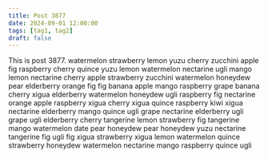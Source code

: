 ```yaml
---
title: Post 3877
date: 2024-09-01 12:00:00
tags: [tag1, tag2]
draft: false
---
```

This is post 3877.
watermelon
strawberry
lemon
yuzu
cherry
zucchini
apple
fig
raspberry
cherry
quince
yuzu
lemon
watermelon
nectarine
ugli
mango
lemon
nectarine
cherry
apple
strawberry
zucchini
watermelon
honeydew
pear
elderberry
orange
fig
fig
banana
apple
mango
raspberry
grape
banana
cherry
xigua
elderberry
watermelon
honeydew
ugli
raspberry
fig
nectarine
orange
apple
raspberry
xigua
cherry
xigua
quince
raspberry
kiwi
xigua
nectarine
elderberry
mango
quince
ugli
grape
nectarine
elderberry
ugli
grape
ugli
elderberry
cherry
tangerine
lemon
strawberry
fig
tangerine
mango
watermelon
date
pear
honeydew
pear
honeydew
yuzu
nectarine
tangerine
fig
ugli
fig
xigua
strawberry
xigua
lemon
watermelon
quince
strawberry
honeydew
watermelon
nectarine
mango
raspberry
quince
ugli

